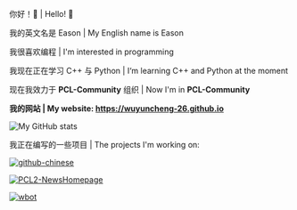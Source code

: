 你好！🙌 | Hello! 🙌

我的英文名是 Eason | My English name is Eason

我很喜欢编程 | I'm interested in programming

我现在正在学习 C++ 与 Python | I‘m learning C++ and Python at the moment

现在我效力于 **PCL-Community** 组织 | Now I'm in **PCL-Community**

**我的网站 | My website: <https://wuyuncheng-26.github.io>**

![My GitHub stats](https://github-readme-stats.vercel.app/api?username=wuyuncheng-26&theme=radical)

我正在编写的一些项目 | The projects I'm working on:

[![github-chinese](https://github-readme-stats.vercel.app/api/pin/?username=maboloshi&repo=github-chinese&theme=radical&show_owner=true)](https://github.com/maboloshi/github-chinese)

[![PCL2-NewsHomepage](https://github-readme-stats.vercel.app/api/pin/?username=Light-Beacon&repo=PCL2-NewsHomepage&theme=radical&show_owner=true)](https://github.com/Light-Beacon/PCL2-NewsHomepage)

[![wbot](https://github-readme-stats.vercel.app/api/pin/?username=wuyuncheng-26&repo=wbot&theme=radical&show_owner=true)](https://github.com/wuyuncheng-26/wbot)
